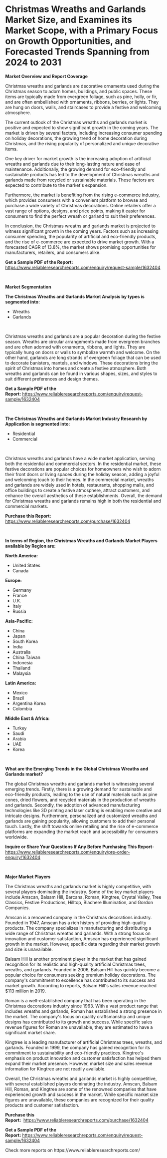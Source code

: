 <p><h1>Christmas Wreaths and Garlands Market Size, and Examines its Market Scope, with a Primary Focus on Growth Opportunities, and Forecasted Trends Spanning from 2024 to 2031</h1></p><p><strong>Market Overview and Report Coverage</strong></p>
<p><p>Christmas wreaths and garlands are decorative ornaments used during the Christmas season to adorn homes, buildings, and public spaces. These items are typically made from evergreen foliage, such as pine, holly, or fir, and are often embellished with ornaments, ribbons, berries, or lights. They are hung on doors, walls, and staircases to provide a festive and welcoming atmosphere.</p><p>The current outlook of the Christmas wreaths and garlands market is positive and expected to show significant growth in the coming years. The market is driven by several factors, including increasing consumer spending on holiday decorations, the growing trend of home decoration during Christmas, and the rising popularity of personalized and unique decorative items.</p><p>One key driver for market growth is the increasing adoption of artificial wreaths and garlands due to their long-lasting nature and ease of maintenance. Additionally, the growing demand for eco-friendly and sustainable products has led to the development of Christmas wreaths and garlands made from recycled or sustainable materials. These factors are expected to contribute to the market's expansion.</p><p>Furthermore, the market is benefiting from the rising e-commerce industry, which provides consumers with a convenient platform to browse and purchase a wide variety of Christmas decorations. Online retailers offer a vast range of options, designs, and price points, making it easier for consumers to find the perfect wreath or garland to suit their preferences.</p><p>In conclusion, the Christmas wreaths and garlands market is projected to witness significant growth in the coming years. Factors such as increasing consumer spending, the popularity of artificial and eco-friendly products, and the rise of e-commerce are expected to drive market growth. With a forecasted CAGR of 13.8%, the market shows promising opportunities for manufacturers, retailers, and consumers alike.</p></p>
<p><strong>Get a Sample PDF of the Report:</strong> <a href="https://www.reliableresearchreports.com/enquiry/request-sample/1632404">https://www.reliableresearchreports.com/enquiry/request-sample/1632404</a></p>
<p>&nbsp;</p>
<p><strong>Market Segmentation</strong></p>
<p><strong>The Christmas Wreaths and Garlands Market Analysis by types is segmented into:</strong></p>
<p><ul><li>Wreaths</li><li>Garlands</li></ul></p>
<p>&nbsp;</p>
<p><p>Christmas wreaths and garlands are a popular decoration during the festive season. Wreaths are circular arrangements made from evergreen branches and are often adorned with ornaments, ribbons, and lights. They are typically hung on doors or walls to symbolize warmth and welcome. On the other hand, garlands are long strands of evergreen foliage that can be used to decorate banisters, mantels, and windows. These decorations bring the spirit of Christmas into homes and create a festive atmosphere. Both wreaths and garlands can be found in various shapes, sizes, and styles to suit different preferences and design themes.</p></p>
<p><strong>Get a Sample PDF of the Report:</strong>&nbsp;<a href="https://www.reliableresearchreports.com/enquiry/request-sample/1632404">https://www.reliableresearchreports.com/enquiry/request-sample/1632404</a></p>
<p>&nbsp;</p>
<p><strong>The Christmas Wreaths and Garlands Market Industry Research by Application is segmented into:</strong></p>
<p><ul><li>Residential</li><li>Commercial</li></ul></p>
<p>&nbsp;</p>
<p><p>Christmas wreaths and garlands have a wide market application, serving both the residential and commercial sectors. In the residential market, these festive decorations are popular choices for homeowners who wish to adorn their front doors or living spaces during the holiday season, adding a joyful and welcoming touch to their homes. In the commercial market, wreaths and garlands are widely used in hotels, restaurants, shopping malls, and office buildings to create a festive atmosphere, attract customers, and enhance the overall aesthetics of these establishments. Overall, the demand for Christmas wreaths and garlands remains high in both the residential and commercial markets.</p></p>
<p><strong>Purchase this Report:</strong>&nbsp; <a href="https://www.reliableresearchreports.com/purchase/1632404">https://www.reliableresearchreports.com/purchase/1632404</a></p>
<p>&nbsp;</p>
<p><strong>In terms of Region, the Christmas Wreaths and Garlands Market Players available by Region are:</strong></p>
<p>
    <p> <strong> North America: </strong>
        <ul>
            <li>United States</li>
            <li>Canada</li>
        </ul>
        </p> 
    <p> <strong> Europe: </strong>
        <ul>
            <li>Germany</li>
            <li>France</li>
            <li>U.K.</li>
            <li>Italy</li>
            <li>Russia</li>
        </ul>
        </p> 
    <p> <strong> Asia-Pacific: </strong>
        <ul>
            <li>China</li>
            <li>Japan</li>
            <li>South Korea</li>
            <li>India</li>
            <li>Australia</li>
            <li>China Taiwan</li>
            <li>Indonesia</li>
            <li>Thailand</li>
            <li>Malaysia</li>
        </ul>
        </p> 
    <p> <strong> Latin America: </strong>
        <ul>
            <li>Mexico</li>
            <li>Brazil</li>
            <li>Argentina Korea</li>
            <li>Colombia</li>
        </ul>
        </p> 
    <p> <strong> Middle East & Africa: </strong>
        <ul>
            <li>Turkey</li>
            <li>Saudi</li>
            <li>Arabia</li>
            <li>UAE</li>
            <li>Korea</li>
        </ul>
    </p>
    </p>
<p>&nbsp;</p>
<p><strong>What are the Emerging Trends in the Global Christmas Wreaths and Garlands market?</strong></p>
<p><p>The global Christmas wreaths and garlands market is witnessing several emerging trends. Firstly, there is a growing demand for sustainable and eco-friendly products, leading to the use of natural materials such as pine cones, dried flowers, and recycled materials in the production of wreaths and garlands. Secondly, the adoption of advanced manufacturing technologies like 3D printing and laser cutting is enabling more creative and intricate designs. Furthermore, personalized and customized wreaths and garlands are gaining popularity, allowing customers to add their personal touch. Lastly, the shift towards online retailing and the rise of e-commerce platforms are expanding the market reach and accessibility for consumers worldwide.</p></p>
<p><strong>Inquire or Share Your Questions If Any Before Purchasing This Report</strong>- <a href="https://www.reliableresearchreports.com/enquiry/pre-order-enquiry/1632404">https://www.reliableresearchreports.com/enquiry/pre-order-enquiry/1632404</a></p>
<p>&nbsp;</p>
<p><strong>Major Market Players</strong></p>
<p><p>The Christmas wreaths and garlands market is highly competitive, with several players dominating the industry. Some of the key market players include Amscan, Balsam Hill, Barcana, Roman, Kingtree, Crystal Valley, Tree Classics, Festive Productions, Hilltop, Blachere Illumination, and Gordon Companies.</p><p>Amscan is a renowned company in the Christmas decorations industry. Founded in 1947, Amscan has a rich history of providing high-quality products. The company specializes in manufacturing and distributing a wide range of Christmas wreaths and garlands. With a strong focus on innovation and customer satisfaction, Amscan has experienced significant growth in the market. However, specific data regarding their market growth and size is unavailable.</p><p>Balsam Hill is another prominent player in the market that has gained recognition for its realistic and high-quality artificial Christmas trees, wreaths, and garlands. Founded in 2006, Balsam Hill has quickly become a popular choice for consumers seeking premium holiday decorations. The company's commitment to excellence has contributed to its success and market growth. According to reports, Balsam Hill's sales revenue reached $113 million in 2019.</p><p>Roman is a well-established company that has been operating in the Christmas decorations industry since 1963. With a vast product range that includes wreaths and garlands, Roman has established a strong presence in the market. The company's focus on quality craftsmanship and unique designs has contributed to its growth and success. While specific sales revenue figures for Roman are unavailable, they are estimated to have a significant market share.</p><p>Kingtree is a leading manufacturer of artificial Christmas trees, wreaths, and garlands. Founded in 1999, the company has gained recognition for its commitment to sustainability and eco-friendly practices. Kingtree's emphasis on product innovation and customer satisfaction has helped them expand their market presence. However, market size and sales revenue information for Kingtree are not readily available.</p><p>Overall, the Christmas wreaths and garlands market is highly competitive, with several established players dominating the industry. Amscan, Balsam Hill, Roman, and Kingtree are some of the renowned companies that have experienced growth and success in the market. While specific market size figures are unavailable, these companies are recognized for their quality products and customer satisfaction.</p></p>
<p><strong>Purchase this Report:</strong>&nbsp;&nbsp;<a href="https://www.reliableresearchreports.com/purchase/1632404">https://www.reliableresearchreports.com/purchase/1632404</a></p>
<p></p>
<p><strong>Get a Sample PDF of the Report:</strong>&nbsp;<a href="https://www.reliableresearchreports.com/enquiry/request-sample/1632404">https://www.reliableresearchreports.com/enquiry/request-sample/1632404</a></p>
<p>Check more reports on https://www.reliableresearchreports.com/</p>